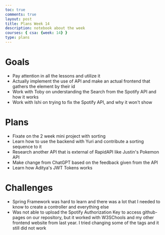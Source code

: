 ```yaml
---
toc: true
comments: true
layout: post
title: Plans Week 14
description: notebook about the week
courses: { csa: {week: 14} }
type: plans
---
```

# Goals
- Pay attention in all the lessons and utilize it
- Actually implement the use of API and make an actual frontend that gathers the element by their id
- Work with Toby on understanding the Search from the Spotify API and how it works
- Work with Ishi on trying to fix the Spotify API, and why it won't show

# Plans
- Fixate on the 2 week mini project with sorting
- Learn how to use the backend with Yuri and contribute a sorting sequence to it
- Research another API that is external of RapidAPI like Justin's Pokemon API
- Make change from ChatGPT based on the feedback given from the API
- Learn how Aditya's JWT Tokens works

# Challenges
- Spring Framework was hard to learn and there was a lot that I needed to know to create a controller and everything else
- Was not able to upload the Spotify Authorization Key to access github-pages on our repository, but it worked with W3SChools and my other frontend website from last year. I tried changing some of the tags and it still did not work